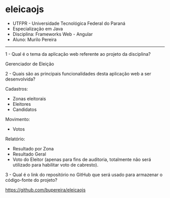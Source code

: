# eleicaojs

- UTFPR - Universidade Tecnológica Federal do Paraná 
- Especialização em Java 
- Disciplina: Frameworks Web - Angular 
- Aluno: Murilo Pereira

---

1 - Qual é o tema da aplicação web referente ao projeto da disciplina? 

Gerenciador de Eleição

2 - Quais são as principais funcionalidades desta aplicação web a ser desenvolvida?

Cadastros:

- Zonas eleitorais
- Eleitores
- Candidatos

Movimento:

- Votos

Relatório:

- Resultado por Zona
- Resultado Geral
- Voto do Eleitor (apenas para fins de auditoria, totalmente não será utilizado para habilitar voto de cabresto).

3 - Qual é o link do repositório no GitHub que será usado para armazenar o código-fonte do projeto? 

https://github.com/bupereira/eleicaojs
